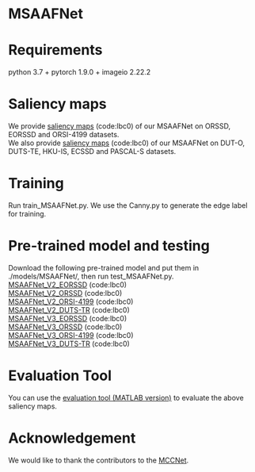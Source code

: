 # MSAAFNet
# Requirements
python 3.7 + pytorch 1.9.0 + imageio 2.22.2
# Saliency maps
We provide [saliency maps](https://pan.baidu.com/s/1eUWvdXUZpbBFkbDJDa-Utw?pwd=lbc0) (code:lbc0) of our MSAAFNet on ORSSD, EORSSD and ORSI-4199 datasets.  
We also provide [saliency maps](https://pan.baidu.com/s/1krIXhl7KF8_fqjIF7P6yyQ?pwd=lbc0) (code:lbc0) of our MSAAFNet on DUT-O, DUTS-TE, HKU-IS, ECSSD and PASCAL-S datasets.
# Training
Run train_MSAAFNet.py. We use the Canny.py to generate the edge label for training.
# Pre-trained model and testing
Download the following pre-trained model and put them in ./models/MSAAFNet/, then run test_MSAAFNet.py.  
[MSAAFNet_V2_EORSSD](https://pan.baidu.com/s/1dJDRkUC5Hc6Q28XucuISUw?pwd=lbc0) (code:lbc0)  
[MSAAFNet_V2_ORSSD](https://pan.baidu.com/s/1IXQvmE2DCazyKGcs3TCVQQ?pwd=lbc0) (code:lbc0)  
[MSAAFNet_V2_ORSI-4199](https://pan.baidu.com/s/1wGtUsyGd_J2OMgUwZHbZdw?pwd=lbc0) (code:lbc0)  
[MSAAFNet_V2_DUTS-TR](https://pan.baidu.com/s/1XpBx9gPWCaxM1YnQsgELDw?pwd=lbc0) (code:lbc0)  
[MSAAFNet_V3_EORSSD](https://pan.baidu.com/s/1p8NpIq-9Bgny57W9OUg4nQ) (code:lbc0)  
[MSAAFNet_V3_ORSSD](https://pan.baidu.com/s/18KIMvQl3BwRl_eGN653ehw) (code:lbc0)  
[MSAAFNet_V3_ORSI-4199](https://pan.baidu.com/s/10AE4MpdLsIiH6NhJ38dJwg) (code:lbc0)  
[MSAAFNet_V3_DUTS-TR](https://pan.baidu.com/s/1YIq1E2h15Ik24wYQlVn-VQ) (code:lbc0)
# Evaluation Tool
You can use the [evaluation tool (MATLAB version)](https://github.com/MathLee/MatlabEvaluationTools) to evaluate the above saliency maps.
# Acknowledgement
We would like to thank the contributors to the [MCCNet](https://github.com/MathLee/MCCNet).
